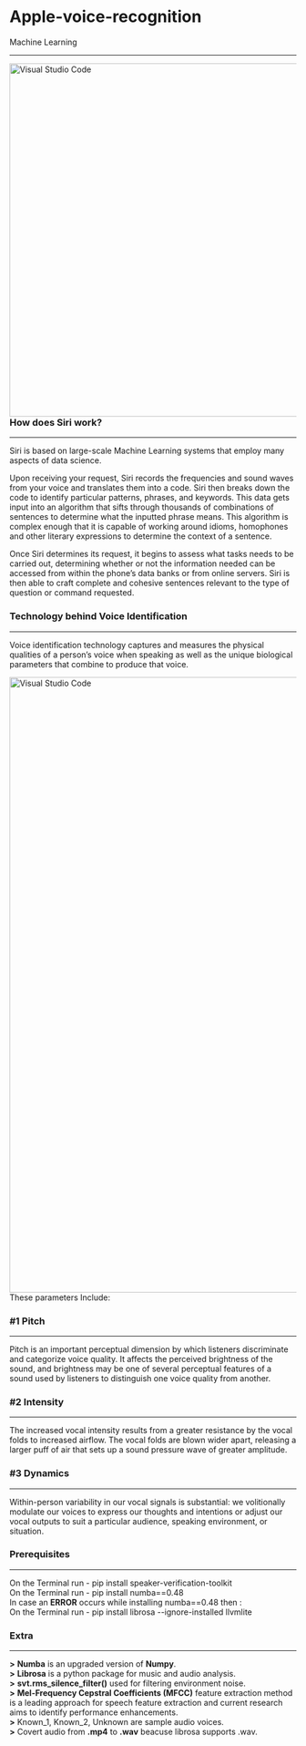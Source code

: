 # Apple-voice-recognition
Machine Learning

---

<img align="left" alt="Visual Studio Code" width="820px" height="620px" src="https://zesium.com/wp-content/uploads/2020/12/people-using-voice-recognition_18591-47310.jpg" /> 


### How does Siri work?

---

Siri is based on large-scale Machine Learning systems that employ many aspects of data science.
<br />

Upon receiving your request, Siri records the frequencies and sound
waves from your voice and translates them into a code. Siri then
breaks down the code to identify particular patterns, phrases, and
keywords. This data gets input into an algorithm that sifts through
thousands of combinations of sentences to determine what the
inputted phrase means. This algorithm is complex enough that it is
capable of working around idioms, homophones and other literary
expressions to determine the context of a sentence.

Once Siri determines its request, it begins to assess what tasks
needs to be carried out, determining whether or not the information
needed can be accessed from within the phone’s data banks or from
online servers. Siri is then able to craft complete and cohesive
sentences relevant to the type of question or command requested.

### Technology behind Voice Identification
---
Voice identification technology captures and measures the physical
qualities of a person’s voice when speaking as well as the unique
biological parameters that combine to produce that voice.

<img align="left" alt="Visual Studio Code" width="1080px" src="https://www.iphonelife.com/sites/iphonelife.com/files/heysiri.jpg" />

These parameters Include:

### #1 Pitch 

---

Pitch is an important perceptual dimension by which listeners
discriminate and categorize voice quality. It affects the perceived
brightness of the sound, and brightness may be one of several
perceptual features of a sound used by listeners to distinguish one
voice quality from another.

### #2 Intensity 

---

The increased vocal intensity results from a greater
resistance by the vocal folds to increased airflow. The vocal folds are
blown wider apart, releasing a larger puff of air that sets up a sound
pressure wave of greater amplitude.

### #3 Dynamics

---

Within-person variability in our vocal signals is
substantial: we volitionally modulate our voices to express our
thoughts and intentions or adjust our vocal outputs to suit a
particular audience, speaking environment, or situation.

### Prerequisites

---

On the Terminal run - pip install speaker-verification-toolkit
<br />
On the Terminal run - pip install numba==0.48
<br />
In case an **ERROR** occurs while installing numba==0.48 then :
<br />
On the Terminal run - pip install librosa --ignore-installed llvmlite

### Extra

---

**>** **Numba** is an upgraded version of **Numpy**.
<br />
**>** **Librosa** is a python package for music and audio analysis.
<br />
**>** **svt.rms_silence_filter()** used for filtering environment noise.
<br />
**>** **Mel-Frequency Cepstral Coefficients (MFCC)** feature extraction
method is a leading approach for speech feature extraction and
current research aims to identify performance enhancements.
<br />
**>** Known_1, Known_2, Unknown are sample audio voices.
<br />
**>** Covert audio from **.mp4** to **.wav** beacuse librosa supports .wav.
